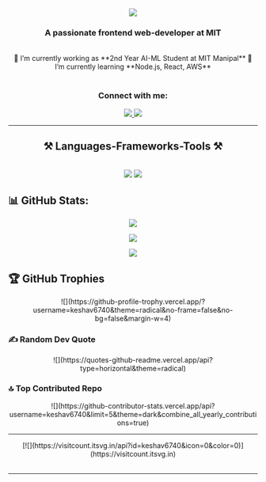 <h1 align="center">
  <img src="https://readme-typing-svg.herokuapp.com/?font=Righteous&size=35&center=true&vCenter=true&width=500&height=70&duration=4000&lines=Hi+There!+👋;+I'm+Keshav+Agrawal!;" />
</h1>

<h3 align="center">A passionate frontend web-developer at MIT</h3>

<br/>

<div align="center">
  🔭 I’m currently working as **2nd Year AI-ML Student at MIT Manipal**  
  🌱 I’m currently learning **Node.js, React, AWS**
</div>

<br/>

<h3 align="center">Connect with me:</h3>
<div align="center">
  <a href="mailto:keshavanjaniagrawal@gmail.com">
    <img src="https://img.shields.io/badge/Gmail-333333?style=for-the-badge&logo=gmail&logoColor=red" />
  </a>
  <a href="https://www.linkedin.com/in/keshav-agrawal-607598287" target="_blank">
    <img src="https://img.shields.io/badge/LinkedIn-0077B5?style=for-the-badge&logo=linkedin&logoColor=white" />
  </a>
</div>

<hr/>

<h2 align="center">⚒️ Languages-Frameworks-Tools ⚒️</h2>
<br/>
<div align="center">
    <img src="https://skillicons.dev/icons?i=react,bootstrap,html,css,vscode,github,figma,tailwind,git,r" />
    <img src="https://skillicons.dev/icons?i=nodejs,python,javascript,typescript,express,firebase,c,java,nextjs,mysql,flask" /><br>
</div>

## 📊 GitHub Stats:
<div align="center">
  
  ![](https://github-readme-stats.vercel.app/api?username=keshav6740&theme=dark&hide_border=false&include_all_commits=true&count_private=true)<br/>
  
  ![](https://github-readme-streak-stats.herokuapp.com/?user=keshav6740&theme=dark&hide_border=false)<br/>
  
  ![](https://github-readme-stats.vercel.app/api/top-langs/?username=keshav6740&theme=dark&hide_border=false&include_all_commits=true&count_private=true&layout=compact)
  
</div>

## 🏆 GitHub Trophies
<div align="center">
  ![](https://github-profile-trophy.vercel.app/?username=keshav6740&theme=radical&no-frame=false&no-bg=false&margin-w=4)
</div>

### ✍️ Random Dev Quote
<div align="center">
  ![](https://quotes-github-readme.vercel.app/api?type=horizontal&theme=radical)
</div>

### 🔝 Top Contributed Repo
<div align="center">
  ![](https://github-contributor-stats.vercel.app/api?username=keshav6740&limit=5&theme=dark&combine_all_yearly_contributions=true)
</div>

---
<div align="center">
  [![](https://visitcount.itsvg.in/api?id=keshav6740&icon=0&color=0)](https://visitcount.itsvg.in)
</div>

<br/>
<hr/>
<br/>
